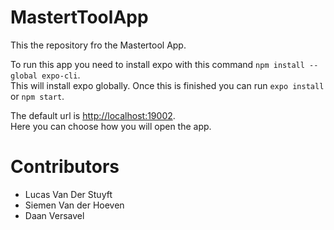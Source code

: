 # MastertToolApp

This the repository fro the Mastertool App.

To run this app you need to install expo with this command `npm install --global expo-cli`. \
This will install expo globally. Once this is finished you can run `expo install` or `npm start`. 

The default url is [http://localhost:19002](http://localhost:19002). \
Here you can choose how you will open the app.


# Contributors
- Lucas Van Der Stuyft
- Siemen Van der Hoeven
- Daan Versavel

